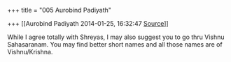 +++
title = "005 Aurobind Padiyath"

+++
[[Aurobind Padiyath	2014-01-25, 16:32:47 [Source](https://groups.google.com/g/samskrita/c/uiwBAqymRjw)]]



While I agree totally with Shreyas, I may also suggest you to go thru Vishnu Sahasaranam. You may find better short names and all those names are of Vishnu/Krishna.

